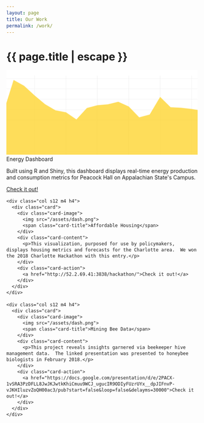 ```yaml
---
layout: page
title: Our Work
permalink: /work/
---
```


<h1 class="page-title">{{ page.title | escape }}</h1>

<div class="section">
  <div class="row">
    <div class="col s12 m4 h4">
      <div class="card">
        <div class="card-image">
          <img src="/assets/dash.png">
          <span class="card-title">Energy Dashboard</span>
        </div>
        <div class="card-content">
          <p>Built using R and Shiny, this dashboard displays real-time energy production and consumption metrics for Peacock Hall on Appalachian State's Campus.</p>
        </div>
        <div class="card-action">
          <a href="http://52.2.69.41:3838/app_energy/">Check it out!</a>
        </div>
      </div>
    </div>

    <div class="col s12 m4 h4">
      <div class="card">
        <div class="card-image">
          <img src="/assets/dash.png">
          <span class="card-title">Affordable Housing</span>
        </div>
        <div class="card-content">
          <p>This visualization, purposed for use by policymakers, displays housing metrics and forecasts for the Charlotte area.  We won the 2018 Charlotte Hackathon with this entry.</p>
        </div>
        <div class="card-action">
          <a href="http://52.2.69.41:3838/hackathon/">Check it out!</a>
        </div>
      </div>
    </div>

    <div class="col s12 m4 h4">
      <div class="card">
        <div class="card-image">
          <img src="/assets/dash.png">
          <span class="card-title">Mining Bee Data</span>
        </div>
        <div class="card-content">
          <p>This project reveals insights garnered via beekeeper hive management data.  The linked presentation was presented to honeybee biologists in February 2018.</p>
        </div>
        <div class="card-action">
          <a href="https://docs.google.com/presentation/d/e/2PACX-1vSRA3PzDFLL8JwJKJwtkKhiCmuu9WCJ_ugucIR9ODIyFUzrUYx__dpJIFnvP-vJKHIluzvZoQH00ac3/pub?start=false&loop=false&delayms=30000">Check it out!</a>
        </div>
      </div>
    </div>
  </div>
  </div>




